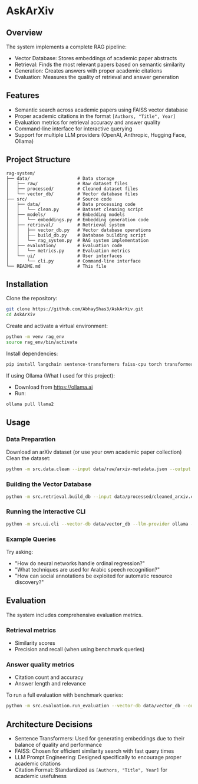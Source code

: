 # AskArXiv


## Overview

The system implements a complete RAG pipeline:

- Vector Database: Stores embeddings of academic paper abstracts  
- Retrieval: Finds the most relevant papers based on semantic similarity  
- Generation: Creates answers with proper academic citations  
- Evaluation: Measures the quality of retrieval and answer generation  

## Features

- Semantic search across academic papers using FAISS vector database  
- Proper academic citations in the format `[Authors, "Title", Year]`  
- Evaluation metrics for retrieval accuracy and answer quality  
- Command-line interface for interactive querying  
- Support for multiple LLM providers (OpenAI, Anthropic, Hugging Face, Ollama)  

## Project Structure


```
rag-system/
├── data/                  # Data storage
│   ├── raw/               # Raw dataset files
│   ├── processed/         # Cleaned dataset files
│   └── vector_db/         # Vector database files
├── src/                   # Source code
│   ├── data/              # Data processing code
│   │   └── clean.py       # Dataset cleaning script
│   ├── models/            # Embedding models
│   │   └── embeddings.py  # Embedding generation code
│   ├── retrieval/         # Retrieval system
│   │   ├── vector_db.py   # Vector database operations
│   │   ├── build_db.py    # Database building script
│   │   └── rag_system.py  # RAG system implementation
│   ├── evaluation/        # Evaluation code
│   │   └── metrics.py     # Evaluation metrics
│   └── ui/                # User interfaces
│       └── cli.py         # Command-line interface
└── README.md              # This file
```


## Installation

Clone the repository:

```bash
git clone https://github.com/AbhayShas3/AskArXiv.git
cd AskArXiv
```

Create and activate a virtual environment:

```bash
python -m venv rag_env
source rag_env/bin/activate  
```

Install dependencies:

```bash
pip install langchain sentence-transformers faiss-cpu torch transformers gradio pandas numpy requests nltk
```

If using Ollama (What I used for this project):

- Download from https://ollama.ai
- Run:

```bash
ollama pull llama2
```

## Usage

### Data Preparation

Download an arXiv dataset (or use your own academic paper collection)  
Clean the dataset:

```bash
python -m src.data.clean --input data/raw/arxiv-metadata.json --output data/processed/cleaned_arxiv.csv --categories cs.AI cs.CL
```

### Building the Vector Database

```bash
python -m src.retrieval.build_db --input data/processed/cleaned_arxiv.csv --output data/vector_db
```

### Running the Interactive CLI

```bash
python -m src.ui.cli --vector-db data/vector_db --llm-provider ollama --ollama-model llama2 --evaluate
```

### Example Queries

Try asking:

- "How do neural networks handle ordinal regression?"
- "What techniques are used for Arabic speech recognition?"
- "How can social annotations be exploited for automatic resource discovery?"

## Evaluation

The system includes comprehensive evaluation metrics.

### Retrieval metrics

- Similarity scores
- Precision and recall (when using benchmark queries)

### Answer quality metrics

- Citation count and accuracy
- Answer length and relevance

To run a full evaluation with benchmark queries:

```bash
python -m src.evaluation.run_evaluation --vector-db data/vector_db --output evaluation_results.json
```

## Architecture Decisions

- Sentence Transformers: Used for generating embeddings due to their balance of quality and performance  
- FAISS: Chosen for efficient similarity search with fast query times  
- LLM Prompt Engineering: Designed specifically to encourage proper academic citations  
- Citation Format: Standardized as `[Authors, "Title", Year]` for academic usefulness  
